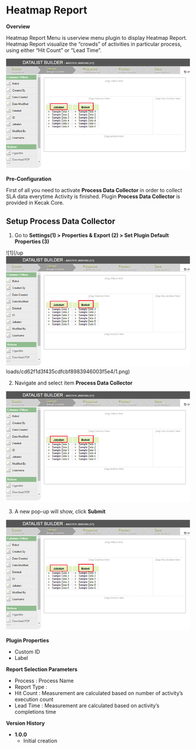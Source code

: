 # Heatmap Report

**Overview**

Heatmap Report Menu is userview menu plugin to display Heatmap Report. Heatmap Report visualize the “crowds” of activities in particular process, using either “Hit Count” or “Lead Time”.

<img src="https://raw.githubusercontent.com/kinnara-digital-studio/kecak-workflow/master/docs/assets/plugins-datalist1.png" alt="plugins-datalist" />

**Pre-Configuration**

First of all you need to activate **Process Data Collector** in order to collect SLA data everytime Activity is finished. Plugin **Process Data Collector** is provided in Kecak Core.

## Setup Process Data Collector

1. Go to **Settings(1) > Properties & Export (2) > Set Plugin Default Properties (3)** 

![1](/up<img src="https://raw.githubusercontent.com/kinnara-digital-studio/kecak-workflow/master/docs/assets/plugins-datalist1.png" alt="plugins-datalist" />
loads/cd62f1d3f435cdfcbf8983946003f5e4/1.png)

2. Navigate and select item **Process Data Collector**

<img src="https://raw.githubusercontent.com/kinnara-digital-studio/kecak-workflow/master/docs/assets/plugins-datalist1.png" alt="plugins-datalist" />

3. A new pop-up will show, click **Submit**

<img src="https://raw.githubusercontent.com/kinnara-digital-studio/kecak-workflow/master/docs/assets/plugins-datalist1.png" alt="plugins-datalist" />

**Plugin Properties**
*  Custom ID
*  Label

**Report Selection Parameters**

*  Process : Process Name
*  Report Type :
  *  Hit Count : Measurement are calculated based on number of activity’s execution count
  *  Lead Time : Measurement are calculated based on activity’s completions time

**Version History**

*  **1.0.0**
   * Initial creation
